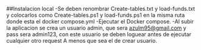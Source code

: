 ##Instalacion local
-Se deben renombrar Create-tables.txt y load-funds.txt y colocarlos como Create-tables.ps1 y load-funds.ps1 en la misma ruta donde esta el docker compose.yml
-Ejecutar el Docker compose.
-Al subir la aplicacion se crea un usuario admin, que sera azulm95@gmail.com y pass sera admin123, con este usuario se deben loguear antes de ejecutar cualquier otro request 
A menos que sea el de crear usuario.